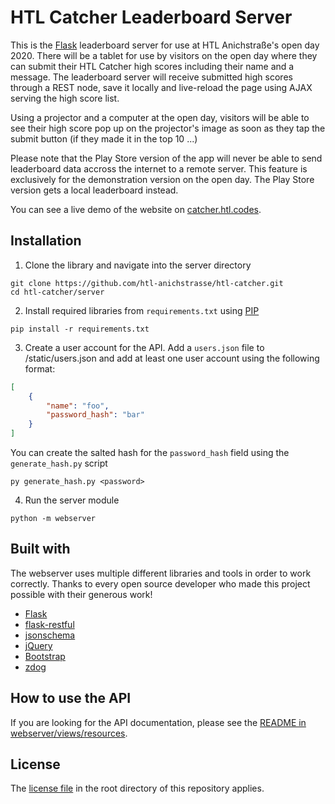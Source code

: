 # HTL Catcher Leaderboard Server

This is the [Flask](http://flask.palletsprojects.com/en/1.1.x/) leaderboard server for use at HTL Anichstraße's open day 2020. There will be a tablet for use by visitors on the open day where they can submit their HTL Catcher high scores including their name and a message. The leaderboard server will receive submitted high scores through a REST node, save it locally and live-reload the page using AJAX serving the high score list.

Using a projector and a computer at the open day, visitors will be able to see their high score pop up on the projector's image as soon as they tap the submit button (if they made it in the top 10 ...)

Please note that the Play Store version of the app will never be able to send leaderboard data accross the internet to a remote server. This feature is exclusively for the demonstration version on the open day. The Play Store version gets a local leaderboard instead.

You can see a live demo of the website on [catcher.htl.codes](https://catcher.htl.codes/).

## Installation

1. Clone the library and navigate into the server directory

```
git clone https://github.com/htl-anichstrasse/htl-catcher.git
cd htl-catcher/server
```

2. Install required libraries from `requirements.txt` using [PIP](https://pypi.org/project/pip/)
```
pip install -r requirements.txt
```

3. Create a user account for the API. Add a `users.json` file to /static/users.json and add at least one user account using the following format:
```json
[
    {
        "name": "foo",
        "password_hash": "bar"
    }
]
```
You can create the salted hash for the `password_hash` field using the `generate_hash.py` script

```
py generate_hash.py <password>
```

4. Run the server module
```
python -m webserver
```

## Built with

The webserver uses multiple different libraries and tools in order to work correctly. Thanks to every open source developer who made this project possible with their generous work!

- [Flask](https://github.com/pallets/flask)
- [flask-restful](https://github.com/flask-restful/flask-restful)
- [jsonschema](https://github.com/Julian/jsonschema)
- [jQuery](https://github.com/jquery/jquery)
- [Bootstrap](https://github.com/twbs/bootstrap)
- [zdog](https://github.com/metafizzy/zdog)

## How to use the API

If you are looking for the API documentation, please see the [README in webserver/views/resources](webserver/views/resources/README.md).

## License

The [license file](https://github.com/htl-anichstrasse/htl-catcher/blob/master/LICENSE) in the root directory of this repository applies.